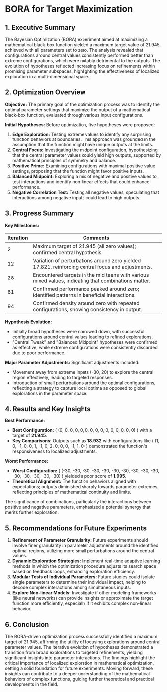 # BORA for Target Maximization

## 1. Executive Summary
The Bayesian Optimization (BORA) experiment aimed at maximizing a mathematical black-box function yielded a maximum target value of 21.945, achieved with all parameters set to zero. The analysis revealed that configurations around central values consistently performed better than extreme configurations, which were notably detrimental to the outputs. The evolution of hypotheses reflected increasing focus on refinements within promising parameter subspaces, highlighting the effectiveness of localized exploration in a multi-dimensional space.

## 2. Optimization Overview
**Objective:** The primary goal of the optimization process was to identify the optimal parameter settings that maximize the output of a mathematical black-box function, evaluated through various input configurations.

**Initial Hypotheses:** Before optimization, five hypotheses were proposed:
1. **Edge Exploration:** Testing extreme values to identify any surprising function behaviors at boundaries. This approach was grounded in the assumption that the function might have unique outputs at the limits.
2. **Central Focus:** Investigating the midpoint configuration, hypothesizing that the central parameter values could yield high outputs, supported by mathematical principles of symmetry and balance.
3. **Positive Prime:** Examining configurations with maximal positive value settings, proposing that the function might favor positive inputs.
4. **Balanced Midpoint:** Exploring a mix of negative and positive values to test interactions and identify non-linear effects that could enhance performance.
5. **Negative Correlation Test:** Testing all negative values, speculating that interactions among negative inputs could lead to high outputs.

## 3. Progress Summary

**Key Milestones:**

| Iteration | Comments                             |
|-----------|--------------------------------------|
| 2         | Maximum target of 21.945 (all zero values); confirmed central hypothesis. |
| 12        | Variation of perturbations around zero yielded 17.821, reinforcing central focus and adjustments. |
| 28        | Encountered targets in the mid teens with various mixed values, indicating that combinations matter. |
| 61        | Confirmed performance peaked around zero; identified patterns in beneficial interactions. |
| 94        | Confirmed density around zero with repeated configurations, showing consistency in output. |

**Hypothesis Evolution:**
- Initially broad hypotheses were narrowed down, with successful configurations around central values leading to refined explorations.
- "Central Tweak" and "Balanced Midpoint" hypotheses were confirmed as effective, while extreme configurations were consistently discarded due to poor performance.

**Major Parameter Adjustments:**
Significant adjustments included:
- Movement away from extreme inputs (-30, 20) to explore the central region effectively, leading to targeted responses.
- Introduction of small perturbations around the optimal configurations, reflecting a strategy to capture local optima as opposed to global explorations in the parameter space.

## 4. Results and Key Insights
**Best Performance:**
- **Best Configuration:** \( (0, 0, 0, 0, 0, 0, 0, 0, 0, 0, 0, 0, 0, 0, 0) \) with a target of **21.945**.
- **Key Comparisons:** Outputs such as **18.932** with configurations like \( (1, 0, -1, 0, 0, 1, -1, 0, 2, 0, 0, 0, -1, 1, 0) \) demonstrated the function's responsiveness to localized adjustments.

**Worst Performance:**
- **Worst Configuration:** \( (-30, -30, -30, -30, -30, -30, -30, -30, -30, -30, -30, -30, -30, -30, -30) \) yielded a poor score of **1.995**.
- **Theoretical Alignment:** The function behaviors aligned with expectations; outputs diminished sharply towards parameter extremes, reflecting principles of mathematical continuity and limits.

The significance of combinations, particularly the interactions between positive and negative parameters, emphasized a potential synergy that merits further exploration.

## 5. Recommendations for Future Experiments
1. **Refinement of Parameter Granularity:** Future experiments should involve finer granularity in parameter adjustments around the identified optimal regions, utilizing more small perturbations around the central values.
2. **Dynamic Exploration Strategies:** Implement real-time adaptive learning methods in which the optimization procedure adjusts its search space based on feedback loops, enhancing exploration efficiency.
3. **Modular Tests of Individual Parameters:** Future studies could isolate single parameters to determine their individual impact, helping to decode complex interactions among simultaneous inputs.
4. **Explore Non-linear Models:** Investigate if other modeling frameworks (like neural networks) can provide insights or approximate the target function more efficiently, especially if it exhibits complex non-linear behavior.

## 6. Conclusion
The BORA-driven optimization process successfully identified a maximum target of 21.945, affirming the utility of focusing explorations around central parameter values. The iterative evolution of hypotheses demonstrated a transition from broad explorations to targeted refinements, yielding significant insights into parameter interactions. The findings highlight the critical importance of localized exploration in mathematical optimization, setting a solid foundation for future experiments. Moving forward, these insights can contribute to a deeper understanding of the mathematical behaviors of complex functions, guiding further theoretical and practical developments in the field.
